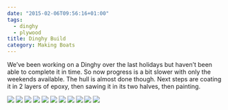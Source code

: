 ```yaml
---
date: "2015-02-06T09:56:16+01:00"
tags:
  - dinghy
  - plywood
title: Dinghy Build
category: Making Boats
---
```


We’ve been working on a Dinghy over the last holidays but haven’t been able to complete it in time. So now progress is a bit slower with only the weekends available.
The hull is almost done though. Next steps are coating it in 2 layers of epoxy, then sawing it in its two halves, then painting.

<img src="/assets/photos/tumblr_njce5twAkD1sn37g2o1_1280.jpg"/>

<img src="/assets/photos/tumblr_njce5twAkD1sn37g2o1_1280.jpg"/>

<img src="/assets/photos/tumblr_njce5twAkD1sn37g2o2_1280.jpg"/>

<img src="/assets/photos/tumblr_njce5twAkD1sn37g2o3_1280.jpg"/>

<img src="/assets/photos/tumblr_njce5twAkD1sn37g2o4_1280.jpg"/>

<img src="/assets/photos/tumblr_njce5twAkD1sn37g2o5_1280.jpg"/>

<img src="/assets/photos/tumblr_njce5twAkD1sn37g2o6_1280.jpg"/>

<img src="/assets/photos/tumblr_njce5twAkD1sn37g2o7_1280.jpg"/>

<img src="/assets/photos/tumblr_njce5twAkD1sn37g2o8_1280.jpg"/>

<img src="/assets/photos/tumblr_njce5twAkD1sn37g2o9_1280.jpg"/>

<img src="/assets/photos/tumblr_njce5twAkD1sn37g2o10_1280.jpg"/>
